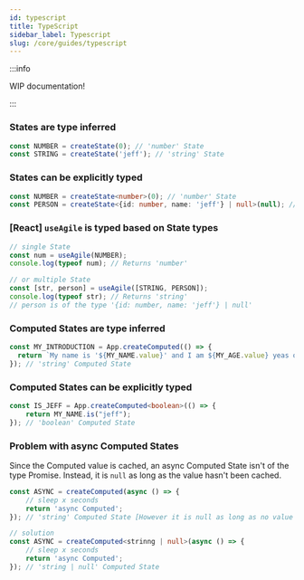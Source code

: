 ```yaml
---
id: typescript
title: TypeScript
sidebar_label: Typescript
slug: /core/guides/typescript
---
```


:::info

WIP documentation!

:::

### States are type inferred
```ts
const NUMBER = createState(0); // 'number' State
const STRING = createState('jeff'); // 'string' State
```

### States can be explicitly typed
```ts
const NUMBER = createState<number>(0); // 'number' State
const PERSON = createState<{id: number, name: 'jeff'} | null>(null); // '{id: number, name: 'jeff'} | null' State
```

### [React] `useAgile` is typed based on State types
```ts
// single State
const num = useAgile(NUMBER);
console.log(typeof num); // Returns 'number'

// or multiple State
const [str, person] = useAgile([STRING, PERSON]);
console.log(typeof str); // Returns 'string'
// person is of the type '{id: number, name: 'jeff'} | null'
```

### Computed States are type inferred
```ts
const MY_INTRODUCTION = App.createComputed(() => {
  return `My name is '${MY_NAME.value}' and I am ${MY_AGE.value} yeas old.`;
}); // 'string' Computed State
```

### Computed States can be explicitly typed
```ts
const IS_JEFF = App.createComputed<boolean>(() => {
    return MY_NAME.is("jeff");
}); // 'boolean' Computed State
```

### Problem with async Computed States
Since the Computed value is cached, an async Computed State isn't of the type Promise.
Instead, it is `null` as long as the value hasn't been cached.
```ts
const ASYNC = createComputed(async () => {
    // sleep x seconds
    return 'async Computed';
}); // 'string' Computed State [However it is null as long as no value is cached]

// solution
const ASYNC = createComputed<strinng | null>(async () => {
    // sleep x seconds
    return 'async Computed';
}); // 'string | null' Computed State 
```
